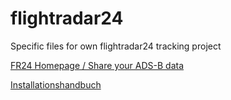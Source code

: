 # flightradar24
Specific files for own flightradar24 tracking project

[FR24 Homepage / Share your ADS-B data](https://www.flightradar24.com/share-your-data)

[Installationshandbuch](fr24feed-manual.pdf)
